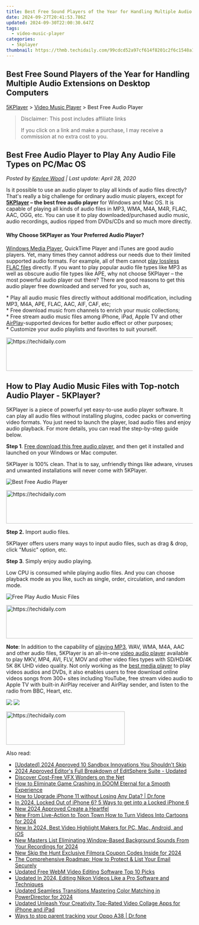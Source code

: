 ```yaml
---
title: Best Free Sound Players of the Year for Handling Multiple Audio Extensions on Desktop Computers
date: 2024-09-27T20:41:53.786Z
updated: 2024-09-30T22:00:30.647Z
tags:
  - video-music-player
categories:
  - 5kplayer
thumbnail: https://thmb.techidaily.com/99cdcd52a97cf614f8201c2f6c1548a1b624555fb8174bc800fefef62451d14a.jpg
---
```


## Best Free Sound Players of the Year for Handling Multiple Audio Extensions on Desktop Computers

[5KPlayer](https://tools.techidaily.com/5kplayer/products/) \> [Video Music Player](https://tools.techidaily.com/5kplayer/video-music-player/) \> Best Free Audio Player

>  Disclaimer: This post includes affiliate links
>
>  If you click on a link and make a purchase, I may receive a commission at no extra cost to you.
>

## Best Free Audio Player to Play Any Audio File Types on PC/Mac OS

 _Posted by [Kaylee Wood](https://www.quora.com/profile/Amanda-Hu-21) | Last update: April 28, 2020_

Is it possible to use an audio player to play all kinds of audio files directly? That's really a big challenge for ordinary audio music players, except for **[5KPlayer](https://tools.techidaily.com/5kplayer/products/) – the best free audio player** for Windows and Mac OS. It is capable of playing all kinds of audio files in MP3, WMA, M4A, M4R, FLAC, AAC, OGG, etc. You can use it to play downloaded/purchased audio music, audio recordings, audios ripped from DVDs/CDs and so much more directly. 

#### **Why Choose 5KPlayer as Your Preferred Audio Player?**

[Windows Media Player](https://tools.techidaily.com/5kplayer/video-music-player/), QuickTime Player and iTunes are good audio players. Yet, many times they cannot address our needs due to their limited supported audio formats. For example, all of them cannot [play lossless FLAC files](https://tools.techidaily.com/5kplayer/video-music-player/) directly. If you want to play popular audio file types like MP3 as well as obscure audio file types like APE, why not choose 5KPlayer – the most powerful audio player out there? There are good reasons to get this audio player free downloaded and served for you, such as,

\* Play all audio music files directly without additional modification, including MP3, M4A, APE, FLAC, AAC, AIF, CAF, etc;  
\* Free download music from channels to enrich your music collections;  
\* Free stream audio music files among iPhone, iPad, Apple TV and other [AirPlay](https://tools.techidaily.com/5kplayer/airplay/)\-supported devices for better audio effect or other purposes;  
\* Customize your audio playlists and favorites to suit yourself.

<!-- affiliate ads begin -->
<a href="https://ephamedtechinc.pxf.io/c/5597632/2137221/26400" target="_top" id="2137221">
  <img src="//a.impactradius-go.com/display-ad/26400-2137221" border="0" alt="https://techidaily.com" width="728" height="90"/>
</a>
<img height="0" width="0" src="https://ephamedtechinc.pxf.io/i/5597632/2137221/26400" style="position:absolute;visibility:hidden;" border="0" />
<!-- affiliate ads end -->

## How to Play Audio Music Files with Top-notch Audio Player - 5KPlayer?

5KPlayer is a piece of powerful yet easy-to-use audio player software. It can play all audio files without installing plugins, codec packs or converting video formats. You just need to launch the player, load audio files and enjoy audio playback. For more details, you can read the step-by-step guide below.

**Step 1**. [Free download this free audio player](https://tools.techidaily.com/5kplayer/products/), and then get it installed and launched on your Windows or Mac computer.

5KPlayer is 100% clean. That is to say, unfriendly things like adware, viruses and unwanted installations will never come with 5KPlayer.

![Best Free Audio Player](https://www.5kplayer.com/video-music-player/img/free-music-player.jpg) 

<!-- affiliate ads begin -->
<a href="https://appsumo.8odi.net/c/5597632/2052063/7443" target="_top" id="2052063">
  <img src="//a.impactradius-go.com/display-ad/7443-2052063" border="0" alt="https://techidaily.com" width="728" height="90"/>
</a>
<img height="0" width="0" src="https://appsumo.8odi.net/i/5597632/2052063/7443" style="position:absolute;visibility:hidden;" border="0" />
<!-- affiliate ads end -->

**Step 2.** Import audio files.

5KPlayer offers users many ways to input audio files, such as drag & drop, click "Music" option, etc. 

**Step 3**. Simply enjoy audio playing.

Low CPU is consumed while playing audio files. And you can choose playback mode as you like, such as single, order, circulation, and random mode.

![Free Play Audio Music Files](https://www.5kplayer.com/video-music-player/img/flac-music-player.jpg) 

<!-- affiliate ads begin -->
<a href="https://zebaoaffiliateprogram.pxf.io/c/5597632/2137973/21526" target="_top" id="2137973">
  <img src="//a.impactradius-go.com/display-ad/21526-2137973" border="0" alt="https://techidaily.com" width="728" height="90"/>
</a>
<img height="0" width="0" src="https://zebaoaffiliateprogram.pxf.io/i/5597632/2137973/21526" style="position:absolute;visibility:hidden;" border="0" />
<!-- affiliate ads end -->

**Note**: In addition to the capability of [playing MP3](https://tools.techidaily.com/5kplayer/video-music-player/), WAV, WMA, M4A, AAC and other audio files, 5KPlayer is an all-in-one [video audio player](https://tools.techidaily.com/5kplayer/video-music-player/) available to play MKV, MP4, AVI, FLV, MOV and other video files types with SD/HD/4K 5K 8K UHD video quality. Not only working as the [best media player](https://tools.techidaily.com/5kplayer/video-music-player/) to play videos audios and DVDs, it also enables users to free download online videos songs from 300+ sites including YouTube, free stream video audio to Apple TV with built-in AirPlay receiver and AirPlay sender, and listen to the radio from BBC, Heart, etc. 

[![](https://www.5kplayer.com/video-music-player/../button/freedownbackwin.png)](https://tools.techidaily.com/5kplayer/products/) [![](https://www.5kplayer.com/video-music-player/../button/freedownbackmac.png)](https://tools.techidaily.com/5kplayer/products/)

<!-- affiliate ads begin -->
<a href="https://aligracehair.sjv.io/c/5597632/2135415/19272" target="_top" id="2135415">
  <img src="//a.impactradius-go.com/display-ad/19272-2135415" border="0" alt="https://techidaily.com" width="320" height="90"/>
</a>
<img height="0" width="0" src="https://aligracehair.sjv.io/i/5597632/2135415/19272" style="position:absolute;visibility:hidden;" border="0" />
<!-- affiliate ads end -->

<ins class="adsbygoogle"
     style="display:block"
     data-ad-format="autorelaxed"
     data-ad-client="ca-pub-7571918770474297"
     data-ad-slot="1223367746"></ins>

<ins class="adsbygoogle"
     style="display:block"
     data-ad-client="ca-pub-7571918770474297"
     data-ad-slot="8358498916"
     data-ad-format="auto"
     data-full-width-responsive="true"></ins>

<span class="atpl-alsoreadstyle">Also read:</span>
<div><ul>
<li><a href="https://on-screen-recording.techidaily.com/updated-2024-approved-10-sandbox-innovations-you-shouldnt-skip/"><u>[Updated] 2024 Approved 10 Sandbox Innovations You Shouldn't Skip</u></a></li>
<li><a href="https://fox-links.techidaily.com/2024-approved-editors-full-breakdown-of-editsphere-suite-updated/"><u>2024 Approved Editor's Full Breakdown of EditSphere Suite - Updated</u></a></li>
<li><a href="https://extra-resources.techidaily.com/discover-cost-free-vfx-wonders-on-the-net/"><u>Discover Cost-Free VFX Wonders on the Net</u></a></li>
<li><a href="https://win-able.techidaily.com/how-to-eliminate-game-crashing-in-doom-eternal-for-a-smooth-experience/"><u>How to Eliminate Game Crashing in DOOM Eternal for a Smooth Experience</u></a></li>
<li><a href="https://review-topics.techidaily.com/how-to-upgrade-iphone-11-without-losing-any-data-drfone-by-drfone-ios-system-repair-ios-system-repair/"><u>How to Upgrade iPhone 11 without Losing Any Data? | Dr.fone</u></a></li>
<li><a href="https://ios-unlock.techidaily.com/in-2024-locked-out-of-iphone-6-5-ways-to-get-into-a-locked-iphone-6-by-drfone-ios/"><u>In 2024, Locked Out of iPhone 6? 5 Ways to get into a Locked iPhone 6</u></a></li>
<li><a href="https://video-ai-editor.techidaily.com/new-2024-approved-create-a-heartfel/"><u>New 2024 Approved Create a Heartfel</u></a></li>
<li><a href="https://video-ai-editor.techidaily.com/new-from-live-action-to-toon-town-how-to-turn-videos-into-cartoons-for-2024/"><u>New From Live-Action to Toon Town How to Turn Videos Into Cartoons for 2024</u></a></li>
<li><a href="https://video-ai-editor.techidaily.com/new-in-2024-best-video-highlight-makers-for-pc-mac-android-and-ios/"><u>New In 2024, Best Video Highlight Makers for PC, Mac, Android, and iOS</u></a></li>
<li><a href="https://audio-editing.techidaily.com/new-masters-list-eliminating-window-based-background-sounds-from-your-recordings-for-2024/"><u>New Masters List Eliminating Window-Based Background Sounds From Your Recordings for 2024</u></a></li>
<li><a href="https://video-ai-editor.techidaily.com/new-skip-the-hunt-exclusive-filmora-coupon-codes-inside-for-2024/"><u>New Skip the Hunt Exclusive Filmora Coupon Codes Inside for 2024</u></a></li>
<li><a href="https://technical-tips.techidaily.com/the-comprehensive-roadmap-how-to-protect-and-list-your-email-securely/"><u>The Comprehensive Roadmap: How to Protect & List Your Email Securely</u></a></li>
<li><a href="https://video-ai-editor.techidaily.com/updated-free-webm-video-editing-software-top-10-picks/"><u>Updated Free WebM Video Editing Software Top 10 Picks</u></a></li>
<li><a href="https://video-ai-editor.techidaily.com/updated-in-2024-editing-nikon-videos-like-a-pro-software-and-techniques/"><u>Updated In 2024, Editing Nikon Videos Like a Pro Software and Techniques</u></a></li>
<li><a href="https://video-ai-editor.techidaily.com/updated-seamless-transitions-mastering-color-matching-in-powerdirector-for-2024/"><u>Updated Seamless Transitions Mastering Color Matching in PowerDirector for 2024</u></a></li>
<li><a href="https://video-ai-editor.techidaily.com/updated-unleash-your-creativity-top-rated-video-collage-apps-for-iphone-and-ipad/"><u>Updated Unleash Your Creativity Top-Rated Video Collage Apps for iPhone and iPad</u></a></li>
<li><a href="https://android-location-track.techidaily.com/ways-to-stop-parent-tracking-your-oppo-a38-drfone-by-drfone-virtual-android/"><u>Ways to stop parent tracking your Oppo A38 | Dr.fone</u></a></li>
</ul></div>

